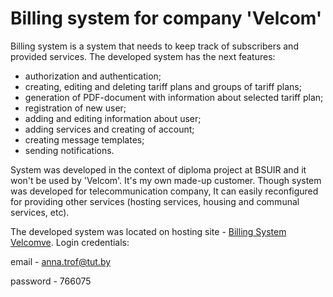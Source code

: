 # Billing system for company 'Velcom'

Billing system is a system that needs to keep track of subscribers and provided services.
The developed system has the next features:
* authorization and authentication;
* creating, editing and deleting tariff plans and groups of tariff plans;
* generation of PDF-document with information about selected tariff plan;
* registration of new user;
* adding and editing information about user;
* adding services and creating of account;
* creating message templates;
* sending notifications.

System was developed in the context of diploma project at BSUIR and it won't be used by 'Velcom'. It's my own made-up customer. Though system was developed for telecommunication company, It can easily reconfigured for providing other services (hosting services, housing and communal services, etc).

The developed system was located on hosting site - [Billing System Velcomve](https://velcom-billing-system.000webhostapp.com/).
Login credentials:

email - anna.trof@tut.by

password - 766075
